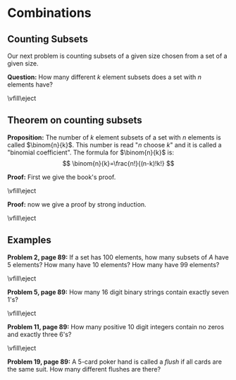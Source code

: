# Combinations

## Counting Subsets

Our next problem is counting subsets of a given size chosen from a set of a given size.

**Question:** How many different $k$ element subsets does a set with $n$ elements have?



\vfill\eject

## Theorem on counting subsets

**Proposition:** The number of $k$ element subsets of a set with $n$ elements is called $\binom{n}{k}$.
This number is read "$n$ choose $k$" and it is called a "binomial coefficient".
The formula for $\binom{n}{k}$ is:
$$
\binom{n}{k}=\frac{n!}{(n-k)!k!}
$$

**Proof:** First we give the book's proof. 

\vfill\eject

**Proof:** now we give a proof by strong induction.

\vfill\eject

## Examples

**Problem 2, page 89:** If a set has $100$ elements, how many subsets of $A$ have $5$ elements?
How many have $10$ elements?  How many have $99$ elements?

\vfill\eject

**Problem 5, page 89:** How many $16$ digit binary strings contain exactly seven $1$'s?

\vfill\eject

**Problem 11, page 89:** How many positive 10 digit integers contain no zeros and exactly three 6's?

\vfill\eject

**Problem 19, page 89:** A 5-card poker hand is called a *flush* if all cards are the same suit.
How many different flushes are there?

